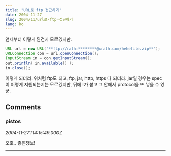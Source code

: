 ```yaml
---
title: "URL로 ftp 접근하기"
date: 2004-11-27
slug: 2004/11/url로-ftp-접근하기
lang: ko
---
```


언제부터 이렇게 된건지 모르겠지만.

```java
URL url = new URL("**ftp://rath:********@xrath.com/hehefile.zip**");
URLConnection con = url.openConnection();
InputStream in = con.getInputStream();
out.println( in.available() );
in.close();
```

이렇게 되더라.
위처럼 ftp도 되고, ftp, jar, http, https 다 되더라.
jar일 경우는 spec이 어떻게 지원되는지는 모르겠지만,
뒤에 !가 붙고 그 안에서 protocol을 또 넣을 수 있군.

## Comments

### pistos
*2004-11-27T14:15:49.000Z*

오호.. 좋은정보!

---


